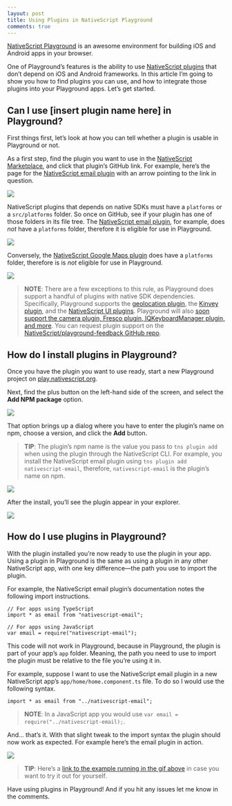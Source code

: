 ```yaml
---
layout: post
title: Using Plugins in NativeScript Playground
comments: true
---
```


[NativeScript Playground](http://play.nativescript.org/) is an awesome environment for building iOS and Android apps in your browser.

One of Playground’s features is the ability to use [NativeScript plugins](https://market.nativescript.org/) that don’t depend on iOS and Android frameworks. In this article I’m going to show you how to find plugins you can use, and how to integrate those plugins into your Playground apps. Let’s get started.

## Can I use [insert plugin name here] in Playground?

First things first, let’s look at how you can tell whether a plugin is usable in Playground or not.

As a first step, find the plugin you want to use in the [NativeScript Marketplace](https://market.nativescript.org/), and click that plugin’s GitHub link. For example, here’s the page for the [NativeScript email plugin](https://github.com/eddyverbruggen/nativescript-email) with an arrow pointing to the link in question.

<img src="/images/posts/2018-03-02/email.png" class="plain">

NativeScript plugins that depends on native SDKs must have a `platforms` or a `src/platforms` folder. So once on GitHub, see if your plugin has one of those folders in its file tree. The [NativeScript email plugin](https://github.com/EddyVerbruggen/nativescript-email), for example, does _not_ have a `platforms` folder, therefore it is eligible for use in Playground.

<img src="/images/posts/2018-03-02/email-repo.png" class="plain">

Conversely, the [NativeScript Google Maps plugin](https://github.com/dapriett/nativescript-google-maps-sdk) does have a `platforms` folder, therefore is is _not_ eligible for use in Playground.

<img src="/images/posts/2018-03-02/google-maps-repo.png" class="plain">

> **NOTE**: There are a few exceptions to this rule, as Playground does support a handful of plugins with native SDK dependencies. Specifically, Playground supports the [geolocation plugin](https://github.com/NativeScript/nativescript-geolocation), the [Kinvey plugin](https://github.com/Kinvey/nativescript-sdk), and the [NativeScript UI plugins](https://www.nativescript.org/blog/professional-components-from-nativescript-ui-the-big-breakup). Playground will also [soon support the camera plugin, Fresco plugin, IQKeyboardManager plugin, and more](https://github.com/NativeScript/playground-feedback/issues/14). You can request plugin support on the [NativeScript/playground-feedback GitHub repo](https://github.com/NativeScript/playground-feedback).

## How do I install plugins in Playground?

Once you have the plugin you want to use ready, start a new Playground project on [play.nativescript.org](http://play.nativescript.org/).

Next, find the plus button on the left-hand side of the screen, and select the **Add NPM package** option.

<img src="/images/posts/2018-03-02/add-npm-package.png" class="plain">

That option brings up a dialog where you have to enter the plugin’s name on npm, choose a version, and click the **Add** button.

> **TIP**: The plugin’s npm name is the value you pass to `tns plugin add` when using the plugin through the NativeScript CLI. For example, you install the NativeScript email plugin using `tns plugin add nativescript-email`, therefore, `nativescript-email` is the plugin’s name on npm.

<img src="/images/posts/2018-03-02/plugin-add.png" class="plain">

After the install, you’ll see the plugin appear in your explorer.

<img src="/images/posts/2018-03-02/installed-plugin.png" class="plain">

## How do I use plugins in Playground?

With the plugin installed you’re now ready to use the plugin in your app. Using a plugin in Playground is the same as using a plugin in any other NativeScript app, with one key difference—the path you use to import the plugin.

For example, the NativeScript email plugin’s documentation notes the following import instructions.

<pre class="language-javascript"><code class="language-javascript">// For apps using TypeScript
import * as email from "nativescript-email";

// For apps using JavaScript
var email = require("nativescript-email");
</code></pre>

This code will not work in Playground, because in Playground, the plugin is part of your app’s `app` folder. Meaning, the path you need to use to import the plugin must be relative to the file you’re using it in.

For example, suppose I want to use the NativeScript email plugin in a new NativeScript app’s `app/home/home.component.ts` file. To do so I would use the following syntax.

<pre class="language-javascript"><code class="language-javascript">import * as email from "../nativescript-email";
</code></pre>

> **NOTE**: In a JavaScript app you would use `var email = require("../nativescript-email);`.

And... that’s it. With that slight tweak to the import syntax the plugin should now work as expected. For example here’s the email plugin in action.

<img src="/images/posts/2018-03-02/workflow.gif" class="plain">

> **TIP**: Here’s a [link to the example running in the gif above](https://play.nativescript.org/?template=play-ng&id=nqqpHI) in case you want to try it out for yourself.

Have using plugins in Playground! And if you hit any issues let me know in the comments.

